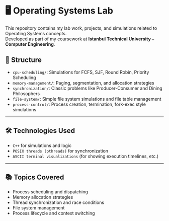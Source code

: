 # 🖥️ Operating Systems Lab

This repository contains my lab work, projects, and simulations related to Operating Systems concepts.  
Developed as part of my coursework at **Istanbul Technical University – Computer Engineering**.

## 📂 Structure

- `cpu-scheduling/`: Simulations for FCFS, SJF, Round Robin, Priority Scheduling
- `memory-management/`: Paging, segmentation, and allocation strategies
- `synchronization/`: Classic problems like Producer-Consumer and Dining Philosophers
- `file-system/`: Simple file system simulations and file table management
- `process-control/`: Process creation, termination, fork-exec style simulations

---

## 🛠 Technologies Used

- `C++` for simulations and logic
- `POSIX threads (pthreads)` for synchronization
- `ASCII terminal visualizations` (for showing execution timelines, etc.)

---

## 📚 Topics Covered

- Process scheduling and dispatching
- Memory allocation strategies
- Thread synchronization and race conditions
- File system management
- Process lifecycle and context switching




